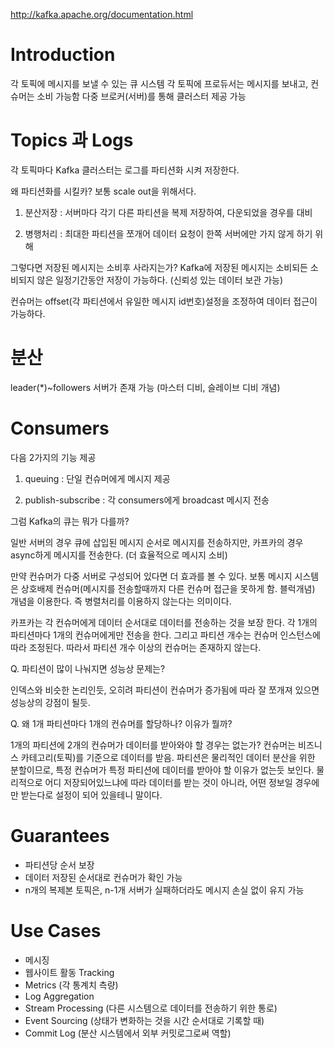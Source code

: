 http://kafka.apache.org/documentation.html
# Introduction

각 토픽에 메시지를 보낼 수 있는 큐 시스템
각 토픽에 프로듀서는 메시지를 보내고, 컨슈머는 소비 가능함
다중 브로커(서버)를 통해 클러스터 제공 가능

# Topics 과 Logs

각 토픽마다 Kafka 클러스터는 로그를 파티션화 시켜 저장한다.

왜 파티션화를 시킬카?
보통 scale out을 위해서다. 

1. 분산저장 : 서버마다 각기 다른 파티션을 복제 저장하여, 다운되었을 경우를 대비

2. 병행처리 : 최대한 파티션을 쪼개어 데이터 요청이 한쪽 서버에만 가지 않게 하기 위해

그렇다면 저장된 메시지는 소비후 사라지는가?
Kafka에 저장된 메시지는 소비되든 소비되지 않은 일정기간동안 저장이 가능하다. (신뢰성 있는 데이터 보관 가능)

컨슈머는 offset(각 파티션에서 유일한 메시지 id번호)설정을 조정하여 데이터 접근이 가능하다.

# 분산

leader(*)~followers 서버가 존재 가능 (마스터 디비, 슬레이브 디비 개념)

# Consumers

다음 2가지의 기능 제공

1. queuing : 단일 컨슈머에게 메시지 제공

2. publish-subscribe : 각 consumers에게 broadcast 메시지 전송

그럼 Kafka의 큐는 뭐가 다를까?

일반 서버의 경우 큐에 삽입된 메시지 순서로 메시지를 전송하지만, 카프카의 경우 async하게 메시지를 전송한다. (더 효율적으로 메시지 소비)

만약 컨슈머가 다중 서버로 구성되어 있다면 더 효과를 볼 수 있다.
보통 메시지 시스템은 상호배제 컨슈머(메시지를 전송할때까지 다른 컨슈머 접근을 못하게 함. 블럭개념) 개념을 이용한다. 즉 병렬처리를 이용하지 않는다는 의미이다.

카프카는 각 컨슈머에게 데이터 순서대로 데이터를 전송하는 것을 보장 한다. 각 1개의 파티션마다 1개의 컨슈머에게만 전송을 한다. 그리고 파티션 개수는 컨슈머 인스턴스에 따라 조정된다. 따라서 파티션 개수 이상의 컨슈머는 존재하지 않는다.

Q. 파티션이 많이 나눠지면 성능상 문제는?

인덱스와 비슷한 논리인듯, 오히려 파티션이 컨슈머가 증가됨에 따라 잘 쪼개져 있으면 성능상의 강점이 될듯.

Q. 왜 1개 파티션마다 1개의 컨슈머를 할당하나? 이유가 뭘까?

1개의 파티션에 2개의 컨슈머가 데이터를 받아와야 할 경우는 없는가?
컨슈머는 비즈니스 카테고리(토픽)를 기준으로 데이터를 받음. 파티션은 물리적인 데이터 분산을 위한 분할이므로, 특정 컨슈머가 특정 파티션에 데이터를 받아야 할 이유가 없는듯 보인다. 물리적으로 어디 저장되어있느냐에 따라 데이터를 받는 것이 아니라, 어떤 정보일 경우에만 받는다로 설정이 되어 있을테니 말이다.

# Guarantees

- 파티션당 순서 보장
- 데이터 저장된 순서대로 컨슈머가 확인 가능
- n개의 복제본 토픽은, n-1개 서버가 실패하더라도 메시지 손실 없이 유지 가능

# Use Cases

- 메시징
- 웹사이트 활동 Tracking
- Metrics (각 통계치 측량)
- Log Aggregation
- Stream Processing (다른 시스템으로 데이터를 전송하기 위한 통로)
- Event Sourcing (상태가 변화하는 것을 시간 순서대로 기록할 때)
- Commit Log (분산 시스템에서 외부 커밋로그로써 역할)


